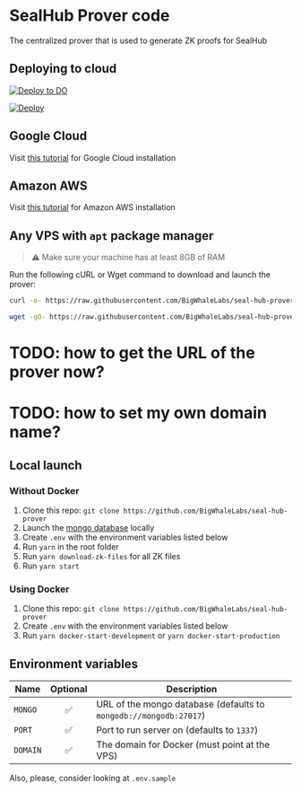 # SealHub Prover code

The centralized prover that is used to generate ZK proofs for SealHub

## Deploying to cloud

[![Deploy to DO](https://www.deploytodo.com/do-btn-blue.svg)](https://cloud.digitalocean.com/apps/new?repo=https://github.com/BigWhaleLabs/seal-hub-prover/tree/main)

[![Deploy](https://www.herokucdn.com/deploy/button.svg)](https://heroku.com/deploy?template=https://github.com/BigWhaleLabs/seal-hub-prover/tree/main)

## Google Cloud

Visit [this tutorial](./docs/gcp.md) for Google Cloud installation

## Amazon AWS

Visit [this tutorial](./docs/aws.md) for Amazon AWS installation

## Any VPS with `apt` package manager

> ⚠️ Make sure your machine has at least 8GB of RAM

Run the following cURL or Wget command to download and launch the prover:

```bash
curl -o- https://raw.githubusercontent.com/BigWhaleLabs/seal-hub-prover/main/scripts/install.sh | bash
```

```bash
wget -qO- https://raw.githubusercontent.com/BigWhaleLabs/seal-hub-prover/main/scripts/install.sh | bash
```

# TODO: how to get the URL of the prover now?

# TODO: how to set my own domain name?

## Local launch

### Without Docker

1. Clone this repo: `git clone https://github.com/BigWhaleLabs/seal-hub-prover`
2. Launch the [mongo database](https://www.mongodb.com/) locally
3. Create `.env` with the environment variables listed below
4. Run `yarn` in the root folder
5. Run `yarn download-zk-files` for all ZK files
6. Run `yarn start`

### Using Docker

1. Clone this repo: `git clone https://github.com/BigWhaleLabs/seal-hub-prover`
2. Create `.env` with the environment variables listed below
3. Run `yarn docker-start-development` or `yarn docker-start-production`

## Environment variables

| Name     | Optional | Description                                                       |
| -------- | :------: | ----------------------------------------------------------------- |
| `MONGO`  |    ✅    | URL of the mongo database (defaults to `mongodb://mongodb:27017`) |
| `PORT`   |    ✅    | Port to run server on (defaults to `1337`)                        |
| `DOMAIN` |    ✅    | The domain for Docker (must point at the VPS)                     |

Also, please, consider looking at `.env.sample`
